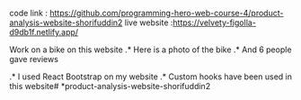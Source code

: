 code link : https://github.com/programming-hero-web-course-4/product-analysis-website-shorifuddin2
live website :https://velvety-figolla-d9db1f.netlify.app/


Work on a bike on this website 
.* Here is a photo of the bike 
.* And 6 people gave reviews 

.* I used React Bootstrap on my website 
.* Custom hooks have been used in this website# *product-analysis-website-shorifuddin2 

 